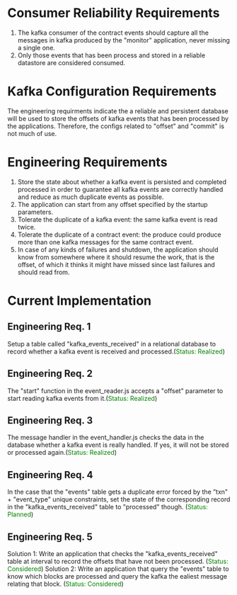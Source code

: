 # Consumer Reliability Requirements
1. The kafka consumer of the contract events should capture all the messages in kafka produced by the "monitor" application, never missing a single one.
2. Only those events that has been process and stored in a reliable datastore are considered consumed.

# Kafka Configuration Requirements
The engineering requirments indicate the a reliable and persistent database will be used to store the offsets of kafka events that has been processed by the applications. Therefore, the configs related to "offset" and "commit" is not much of use.

# Engineering Requirements
1. Store the state about whether a kafka event is persisted and completed processed in order to guarantee all kafka events are correctly handled and reduce as much duplicate events as possible.
2. The application can start from any offset specified by the startup parameters.
3. Tolerate the duplicate of a kafka event:  the same kafka event is read twice.
4. Tolerate the duplicate of a contract event: the produce could produce more than one kafka messages for the same contract event.
5. In case of any kinds of failures and shutdown, the application should know from somewhere where it should resume the work, that is the offset, of which it thinks it might have missed since last failures and should read from.

# Current Implementation
## Engineering Req. 1
Setup a table called "kafka_events_received" in a relational database to record whether a kafka event is received and processed.(<span style="color:green">Status: Realized</span>)

## Engineering Req. 2
The "start" function in the event_reader.js accepts a "offset" parameter to start reading kafka events from it.(<span style="color:green">Status: Realized</span>)

## Engineering Req. 3
The message handler in the event_handler.js checks the data in the database whether a kafka event is really handled. If yes, it will not be stored or processed again.(<span style="color:green">Status: Realized</span>)

## Engineering Req. 4
In the case that the "events" table gets a duplicate error forced by the ”txn" + "event_type" unique constraints, set the state of the corresponding record in the "kafka_events_received" table to "processed" though.  (<span style="color:green">Status: Planned</span>)

## Engineering Req. 5
Solution 1: Write an application that checks the "kafka_events_received" table at interval to record the offsets that have not been processed.  (<span style="color:green">Status: Considered</span>)
Solution 2: Write an application that query the "events" table to know which blocks are processed and query the kafka the ealiest message relating that block.  (<span style="color:green">Status: Considered</span>)